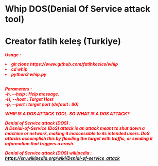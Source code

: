 # Whip DOS(Denial Of Service attack tool)<br>
# Creator fatih keleş (Turkiye)<br>

<strong style="color : red;"><i>Usage : <strong><i><br>
<li><i>git clone https://www.github.com/fatihkeeles/whip</li>
<li><i>cd whip<i></li>
<li><i>python3 whip.py<i></li><br>

<strong><i>Parameters : <i><strong><br>
-h, --help : Help message.<br>
-H, --host : Target Host<br>
-p, --port : target port (default : 80)<br>


WHIP IS A DOS ATTACK TOOL. SO WHAT IS A DOS ATTACK?<br>

<strong><i>Denial of Service attack (DOS) : <i><strong><br>
<i>A Denial-of-Service (DoS) attack is an attack meant to shut down a machine or network, making it inaccessible to its intended users. DoS attacks accomplish this by flooding the target with traffic, or sending it information that triggers a crash.<i><br>
  
<strong><i>Denial of Service attack (DOS) wikipedia : <i><strong><br>
https://en.wikipedia.org/wiki/Denial-of-service_attack

